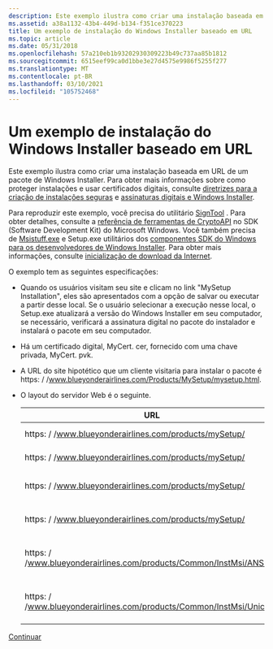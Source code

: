 ```yaml
---
description: Este exemplo ilustra como criar uma instalação baseada em URL de um pacote de Windows Installer.
ms.assetid: a38a1132-43b4-449d-b134-f351ce370223
title: Um exemplo de instalação do Windows Installer baseado em URL
ms.topic: article
ms.date: 05/31/2018
ms.openlocfilehash: 57a210eb1b93202930309223b49c737aa85b1812
ms.sourcegitcommit: 6515eef99ca0d1bbe3e27d4575e9986f5255f277
ms.translationtype: MT
ms.contentlocale: pt-BR
ms.lasthandoff: 03/10/2021
ms.locfileid: "105752468"
---
```

# <a name="a-url-based-windows-installer-installation-example"></a>Um exemplo de instalação do Windows Installer baseado em URL

Este exemplo ilustra como criar uma instalação baseada em URL de um pacote de Windows Installer. Para obter mais informações sobre como proteger instalações e usar certificados digitais, consulte [diretrizes para a criação de instalações seguras](guidelines-for-authoring-secure-installations.md) e [assinaturas digitais e Windows Installer](digital-signatures-and-windows-installer.md).

Para reproduzir este exemplo, você precisa do utilitário [SignTool](../seccrypto/signtool.md) . Para obter detalhes, consulte a [referência de ferramentas de CryptoAPI](../seccrypto/cryptoapi-tools-reference.md) no SDK (Software Development Kit) do Microsoft Windows. Você também precisa de [Msistuff.exe](msistuff-exe.md) e Setup.exe utilitários dos [componentes SDK do Windows para os desenvolvedores de Windows Installer](platform-sdk-components-for-windows-installer-developers.md). Para obter mais informações, consulte [inicialização de download da Internet](internet-download-bootstrapping.md).

O exemplo tem as seguintes especificações:

-   Quando os usuários visitam seu site e clicam no link "MySetup Installation", eles são apresentados com a opção de salvar ou executar a partir desse local. Se o usuário selecionar a execução nesse local, o Setup.exe atualizará a versão do Windows Installer em seu computador, se necessário, verificará a assinatura digital no pacote do instalador e instalará o pacote em seu computador.
-   Há um certificado digital, MyCert. cer, fornecido com uma chave privada, MyCert. pvk.
-   A URL do site hipotético que um cliente visitaria para instalar o pacote é https: \/ /www.blueyonderairlines.com/Products/MySetup/mysetup.html.
-   O layout do servidor Web é o seguinte. 

    | URL                                                               | Arquivo        | Descrição                                    |
    |-------------------------------------------------------------------|-------------|------------------------------------------------|
    | https: \/ /www.blueyonderairlines.com/products/mySetup/               | Setup.exe   | Setup.exe bootstrapper.                        |
    | https: \/ /www.blueyonderairlines.com/products/mySetup/               | MySetup.msi | Pacote de instalação                           |
    | https: \/ /www.blueyonderairlines.com/products/mySetup/               | Cab1.cab    | Gabinete do arquivo de origem \# 1                        |
    | https: \/ /www.blueyonderairlines.com/products/mySetup/               | Cab2.cab    | Gabinete do arquivo de origem \# 2                        |
    | https: \/ /www.blueyonderairlines.com/products/Common/InstMsi/ANSI    | Instmsi.exe | ANSI Windows Installer 2,0 redistribuível.    |
    | https: \/ /www.blueyonderairlines.com/products/Common/InstMsi/Unicode | Instmsi.exe | Unicode Windows Installer 2,0 redistribuível. |

    

     

[Continuar](configuring-the-setup-exe-resources.md)

 

 
